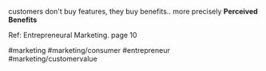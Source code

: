 customers don't buy features, they buy benefits.. more precisely **Perceived Benefits**

Ref: Entrepreneural Marketing. page 10

#marketing #marketing/consumer #entrepreneur #marketing/customervalue 